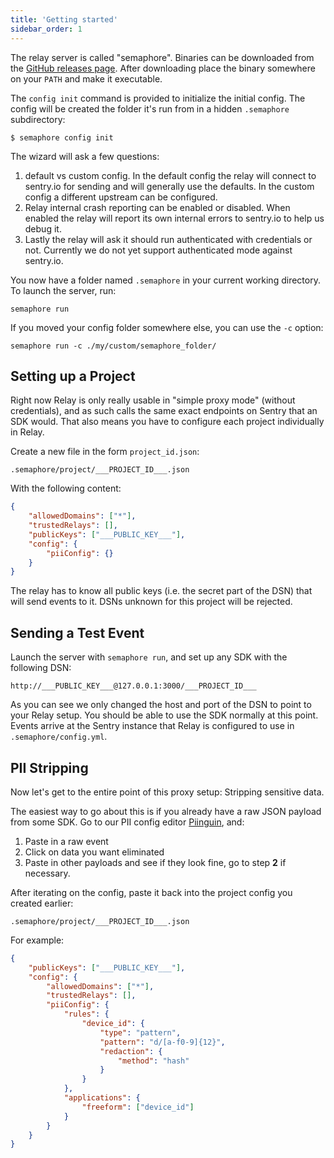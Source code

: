 ```yaml
---
title: 'Getting started'
sidebar_order: 1
---
```


The relay server is called "semaphore".  Binaries can be downloaded from the
[GitHub releases page](https://github.com/getsentry/semaphore/releases).  After
downloading place the binary somewhere on your `PATH` and make it executable.

The `config init` command is provided to initialize the initial config.  The
config will be created the folder it's run from in a hidden `.semaphore`
subdirectory:

    $ semaphore config init

The wizard will ask a few questions:

1. default vs custom config.  In the default config the relay will connect to
   sentry.io for sending and will generally use the defaults.  In the custom
   config a different upstream can be configured.
2. Relay internal crash reporting can be enabled or disabled.  When enabled the
   relay will report its own internal errors to sentry.io to help us debug it.
3. Lastly the relay will ask it should run authenticated with credentials or
   not.  Currently we do not yet support authenticated mode against sentry.io.

You now have a folder named `.semaphore` in your current working directory. To
launch the server, run:

    semaphore run

If you moved your config folder somewhere else, you can use the `-c` option:

    semaphore run -c ./my/custom/semaphore_folder/

## Setting up a Project

Right now Relay is only really usable in "simple proxy mode" (without
credentials), and as such calls the same exact endpoints on Sentry that an SDK
would.  That also means you have to configure each project individually in
Relay.

Create a new file in the form `project_id.json`:

```
.semaphore/project/___PROJECT_ID___.json
```

With the following content:

```json
{
    "allowedDomains": ["*"],
    "trustedRelays": [],
    "publicKeys": ["___PUBLIC_KEY___"],
    "config": {
        "piiConfig": {}
    }
}
```

The relay has to know all public keys (i.e. the secret part of the DSN) that
will send events to it.  DSNs unknown for this project will be rejected.

## Sending a Test Event

Launch the server with `semaphore run`, and set up any SDK with the following DSN:

```
http://___PUBLIC_KEY___@127.0.0.1:3000/___PROJECT_ID___
```

As you can see we only changed the host and port of the DSN to point to your
Relay setup. You should be able to use the SDK normally at this point. Events
arrive at the Sentry instance that Relay is configured to use in
`.semaphore/config.yml`.

## PII Stripping

Now let's get to the entire point of this proxy setup: Stripping sensitive
data.

The easiest way to go about this is if you already have a raw JSON payload from some SDK. Go to our PII config editor [Piinguin](https://getsentry.github.io/piinguin/), and:

1. Paste in a raw event
2. Click on data you want eliminated
3. Paste in other payloads and see if they look fine, go to step **2** if necessary.

After iterating on the config, paste it back into the project config you created earlier:

```
.semaphore/project/___PROJECT_ID___.json
```


For example:

```json
{
    "publicKeys": ["___PUBLIC_KEY___"],
    "config": {
        "allowedDomains": ["*"],
        "trustedRelays": [],
        "piiConfig": {
            "rules": {
                "device_id": {
                    "type": "pattern",
                    "pattern": "d/[a-f0-9]{12}",
                    "redaction": {
                        "method": "hash"
                    }
                }
            },
            "applications": {
                "freeform": ["device_id"]
            }
        }
    }
}
```
